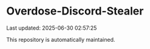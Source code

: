# Overdose-Discord-Stealer

Last updated: 2025-06-30 02:57:25

This repository is automatically maintained.
